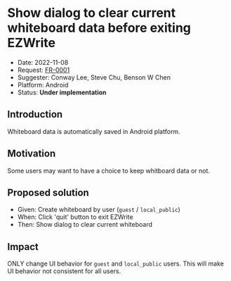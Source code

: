 # Show dialog to clear current whiteboard data before exiting EZWrite

- Date: 2022-11-08
- Request: [FR-0001](./0001-show-dialog-to-clear-current-whiteboard-data-before-exiting-ezwrite.md)
- Suggester: Conway Lee, Steve Chu, Benson W Chen
- Platform: Android
- Status: **Under implementation**

## Introduction

Whiteboard data is automatically saved in Android platform.

## Motivation

Some users may want to have a choice to keep whitboard data or not.

## Proposed solution

- Given: Create whiteboard by user (`guest` / `local_public`)
- When: Click 'quit' button to exit EZWrite
- Then: Show dialog to clear current whiteboard

## Impact

ONLY change UI behavior for `guest` and `local_public` users.
This will make UI behavior not consistent for all users.

